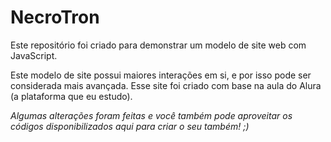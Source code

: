 # NecroTron
Este repositório foi criado para demonstrar um modelo de site web com JavaScript.

Este modelo de site possui maiores interações em si, e por isso pode ser considerada mais avançada.
 Esse site foi criado com base na aula do Alura (a plataforma que eu estudo).

_Algumas alterações foram feitas e você também pode aproveitar os códigos disponibilizados aqui para criar o seu também! ;)_